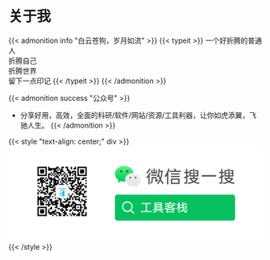 # 关于我






{{< admonition info "白云苍狗，岁月如流" >}}
 {{< typeit >}}
  一个好折腾的普通人<br>
  折腾自己<br>
  折腾世界<br>
  留下一点印记
 {{< /typeit >}}
{{< /admonition >}}

{{< admonition success "公众号" >}}
- 分享好用，高效，全面的科研/软件/网站/资源/工具利器，让你如虎添翼，飞驰人生。
{{< /admonition >}}

{{< style "text-align: center;" div >}}
 ![公众号](/images/toolkz.png)
{{< /style >}}
